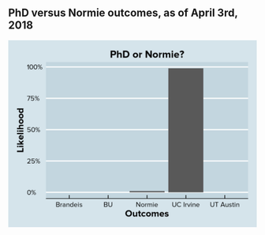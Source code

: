 ## PhD versus Normie outcomes, as of April 3rd, 2018
![Image](https://github.com/justinsola/justinsola.github.com/raw/master/files/outcomes.png)
